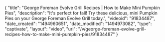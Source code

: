 {
    "title": "George Foreman Evolve Grill Recipes | How to Make Mini Pumpkin Pies",
    "description": "It's perfect for fall! Try these delicious, mini Pumpkin Pies on your George Foreman Evolve Grill today.",
    "videoid": "91834487",
    "date_created": "1494960651",
    "date_modified": "1494973082",
    "type": "captivate",
    "layout": "video",
    "url": "\/v\/george-foreman-evolve-grill-recipes-how-to-make-mini-pumpkin-pies\/91834487"
}